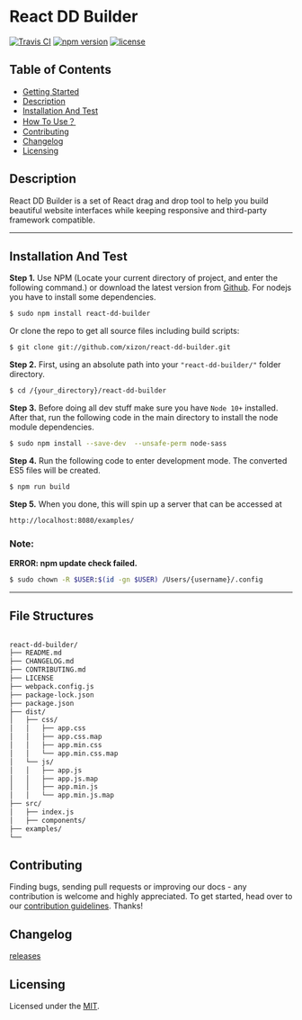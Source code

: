 # React DD Builder


[![Travis CI](https://api.travis-ci.org/xizon/react-dd-builder.svg?branch=master)](https://travis-ci.org/xizon/react-dd-builder/)
[![npm version](https://d25lcipzij17d.cloudfront.net/badge.svg?id=js&type=6&v=0.0.2&x2=0)](https://www.npmjs.com/package/react-dd-builder)
[![license](https://img.shields.io/badge/license-MIT-brightgreen.svg)](LICENSE)


## Table of Contents


* [Getting Started](#getting-started)
* [Description](#description)
* [Installation And Test](#installation-and-test)
* [How To Use？](#how-to-use)
* [Contributing](#contributing)
* [Changelog](#changelog)
* [Licensing](#licensing)



## Description

React DD Builder is a set of React drag and drop tool to help you build beautiful website interfaces while keeping responsive and third-party framework compatible.


* * *


## Installation And Test

**Step 1.** Use NPM (Locate your current directory of project, and enter the following command.) or download the latest version from [Github](https://github.com/xizon/react-dd-builder). For nodejs you have to install some dependencies.

```sh
$ sudo npm install react-dd-builder
```

Or clone the repo to get all source files including build scripts: 

```sh
$ git clone git://github.com/xizon/react-dd-builder.git
```


**Step 2.** First, using an absolute path into your `"react-dd-builder/"` folder directory.

```sh
$ cd /{your_directory}/react-dd-builder
```


**Step 3.** Before doing all dev stuff make sure you have `Node 10+` installed. After that, run the following code in the main directory to install the node module dependencies.

```sh
$ sudo npm install --save-dev  --unsafe-perm node-sass
```


**Step 4.** Run the following code to enter development mode. The converted ES5 files will be created.

```sh
$ npm run build
```

**Step 5.** When you done, this will spin up a server that can be accessed at

```sh
http://localhost:8080/examples/
```


### Note:
 
**ERROR: npm update check failed.**

```sh
$ sudo chown -R $USER:$(id -gn $USER) /Users/{username}/.config
```



* * *


## File Structures



```sh

react-dd-builder/
├── README.md
├── CHANGELOG.md
├── CONTRIBUTING.md
├── LICENSE
├── webpack.config.js
├── package-lock.json
├── package.json
├── dist/
│   ├── css/
│   │   ├── app.css
│   │   ├── app.css.map
│   │   ├── app.min.css
│   │   └── app.min.css.map
│   └── js/
│   │   ├── app.js
│   │   ├── app.js.map
│   │   ├── app.min.js
│   │   └── app.min.js.map
├── src/
│   ├── index.js
│   ├── components/
├── examples/
└──
```



## Contributing

Finding bugs, sending pull requests or improving our docs - any contribution is welcome and highly appreciated. To get started, head over to our [contribution guidelines](CONTRIBUTING.md). Thanks!


## Changelog

[releases](CHANGELOG.md)



## Licensing

Licensed under the [MIT](https://opensource.org/licenses/MIT).



